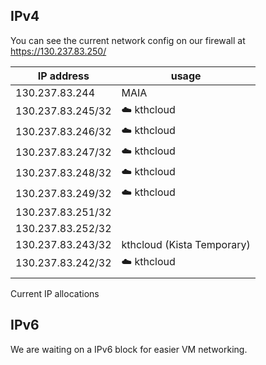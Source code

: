 ## IPv4

You can see the current network config on our firewall at
<https://130.237.83.250/>

| IP address        | usage                      |
| ----------------- | -------------------------- |
| 130.237.83.244    | MAIA                       |
| 130.237.83.245/32 | ☁️ kthcloud                |
| 130.237.83.246/32 | ☁️ kthcloud                |
| 130.237.83.247/32 | ☁️ kthcloud                |
| 130.237.83.248/32 | ☁️ kthcloud                |
| 130.237.83.249/32 | ☁️ kthcloud                |
| 130.237.83.251/32 |                            |
| 130.237.83.252/32 |                            |
| 130.237.83.243/32 | kthcloud (Kista Temporary) |
| 130.237.83.242/32 | ☁️ kthcloud                |
|                   |                            |

Current IP allocations

## IPv6

We are waiting on a IPv6 block for easier VM networking.